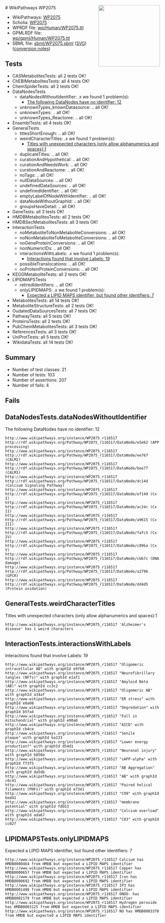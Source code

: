 <img style="float: right; width: 200px" src="../logo.png" />
# WikiPathways WP2075

* WikiPathways: [WP2075](https://identifiers.org/wikipathways:WP2075)
* Scholia: [WP2075](https://scholia.toolforge.org/wikipathways/WP2075)
* WPRDF file: [wp/Human/WP2075.ttl](../wp/Human/WP2075.ttl)
* GPMLRDF file: [wp/gpml/Human/WP2075.ttl](../wp/gpml/Human/WP2075.ttl)
* SBML file: [sbml/WP2075.sbml](../sbml/WP2075.sbml) ([SVG](../sbml/WP2075.svg)) ([conversion notes](../sbml/WP2075.txt))

## Tests
* CASMetabolitesTests: all 2 tests OK!
* ChEBIMetabolitesTests: all 4 tests OK!
* ChemSpiderTests: all 2 tests OK!
* DataNodesTests
    * dataNodesWithoutIdentifier: .x we found 1 problem(s):
        * [The following DataNodes have no identifier: 12](#8792c492)
    * unknownTypes_knownDatasource: .. all OK!
    * unknownTypes: .. all OK!
    * unknownTypes_Reactome: .. all OK!
* EnsemblTests: all 4 tests OK!
* GeneralTests
    * titlesShortEnough: .. all OK!
    * weirdCharacterTitles: .x we found 1 problem(s):
        * [Titles with unexpected characters (only allow alphanumerics and spaces):1](#fda87b3f)
    * duplicateTitles: .. all OK!
    * curationAndHypothetical: .. all OK!
    * curationAndNeedsWork: .. all OK!
    * curationAndReactome: .. all OK!
    * noTags: .. all OK!
    * nullDataSources: .. all OK!
    * undefinedDataSources: .. all OK!
    * undefinedIdentifier: .. all OK!
    * emptyLabelOfNodeWithIdentifier: .. all OK!
    * dataNodeWithoutGraphId: .. all OK!
    * groupsHaveDetail: .. all OK!
* GeneTests: all 3 tests OK!
* HMDBMetabolitesTests: all 2 tests OK!
* HMDBSecMetabolitesTests: all 3 tests OK!
* InteractionTests
    * noMetaboliteToNonMetaboliteConversions: .. all OK!
    * noNonMetaboliteToMetaboliteConversions: .. all OK!
    * noGeneProteinConversions: .. all OK!
    * nonNumericIDs: .. all OK!
    * interactionsWithLabels: .x we found 1 problem(s):
        * [Interactions found that involve Labels: 19](#fe97a8c1)
    * possibleTranslocations: .. all OK!
    * noProteinProteinConversions: .. all OK!
* KEGGMetaboliteTests: all 2 tests OK!
* LIPIDMAPSTests
    * retiredIdentifiers: .. all OK!
    * onlyLIPIDMAPS: .x we found 1 problem(s):
        * [Expected a LIPID MAPS identifier, but found other identifiers: 7](#48cc60be)
* MetabolitesTests: all 14 tests OK!
* MetaboliteStructureTests: all 2 tests OK!
* OudatedDataSourcesTests: all 7 tests OK!
* PathwayTests: all 5 tests OK!
* ProteinsTests: all 2 tests OK!
* PubChemMetabolitesTests: all 3 tests OK!
* ReferencesTests: all 3 tests OK!
* UniProtTests: all 5 tests OK!
* WikidataTests: all 14 tests OK!


## Summary

* Number of test classes: 21
* Number of tests: 103
* Number of assertions: 207
* Number of fails: 4

## Fails

<a name="8792c492" />

## DataNodesTests.dataNodesWithoutIdentifier

The following DataNodes have no identifier: 12
```
http://www.wikipathways.org/instance/WP2075_r116517 http://rdf.wikipathways.org/Pathway/WP2075_r116517/DataNode/e5e62 (APP processing)
http://www.wikipathways.org/instance/WP2075_r116517 http://rdf.wikipathways.org/Pathway/WP2075_r116517/DataNode/ee767 (CALM2)
http://www.wikipathways.org/instance/WP2075_r116517 http://rdf.wikipathways.org/Pathway/WP2075_r116517/DataNode/bee77 (CALM3)
http://www.wikipathways.org/instance/WP2075_r116517 http://rdf.wikipathways.org/Pathway/WP2075_r116517/DataNode/dc14d (Calcium Signaling Pathway)
http://www.wikipathways.org/instance/WP2075_r116517 http://rdf.wikipathways.org/Pathway/WP2075_r116517/DataNode/ef149 (Cx I)
http://www.wikipathways.org/instance/WP2075_r116517 http://rdf.wikipathways.org/Pathway/WP2075_r116517/DataNode/ac24c (Cx II)
http://www.wikipathways.org/instance/WP2075_r116517 http://rdf.wikipathways.org/Pathway/WP2075_r116517/DataNode/a9615 (Cx III)
http://www.wikipathways.org/instance/WP2075_r116517 http://rdf.wikipathways.org/Pathway/WP2075_r116517/DataNode/fafc5 (Cx IV)
http://www.wikipathways.org/instance/WP2075_r116517 http://rdf.wikipathways.org/Pathway/WP2075_r116517/DataNode/c89ba (Cx V)
http://www.wikipathways.org/instance/WP2075_r116517 http://rdf.wikipathways.org/Pathway/WP2075_r116517/DataNode/cbb7c (DNA damage)
http://www.wikipathways.org/instance/WP2075_r116517 http://rdf.wikipathways.org/Pathway/WP2075_r116517/DataNode/a2796 (GPCR)
http://www.wikipathways.org/instance/WP2075_r116517 http://rdf.wikipathways.org/Pathway/WP2075_r116517/DataNode/dd4d5 (Protein oxidation)
```

<a name="fda87b3f" />

## GeneralTests.weirdCharacterTitles

Titles with unexpected characters (only allow alphanumerics and spaces):1
```
http://www.wikipathways.org/instance/WP2075_r116517 'Alzheimer's disease' has 1 weird characters
```

<a name="fe97a8c1" />

## InteractionTests.interactionsWithLabels

Interactions found that involve Labels: 19
```
http://www.wikipathways.org/instance/WP2075_r116517 "Oligomeric intracellular AB" with graphId e9fb0
http://www.wikipathways.org/instance/WP2075_r116517 "Neurofibrillary
tangles (NFTs)" with graphId e1af1
http://www.wikipathways.org/instance/WP2075_r116517 "Amyloid Beta (AB)" with graphId cc3c2
http://www.wikipathways.org/instance/WP2075_r116517 "Oligomeric AB" with graphId a34af
http://www.wikipathways.org/instance/WP2075_r116517 "ER stress" with graphId e8a08
http://www.wikipathways.org/instance/WP2075_r116517 "Degredation" with graphId b5fa4
http://www.wikipathways.org/instance/WP2075_r116517 "Fall in mitochondrial" with graphId e90a0
http://www.wikipathways.org/instance/WP2075_r116517 "AICD" with graphId cb4ce
http://www.wikipathways.org/instance/WP2075_r116517 "Senile
plaque" with graphId ba133
http://www.wikipathways.org/instance/WP2075_r116517 "Lower energy production?" with graphId d54d1
http://www.wikipathways.org/instance/WP2075_r116517 "Neuronal injury" with graphId b850e
http://www.wikipathways.org/instance/WP2075_r116517 "sAPP-alpha" with graphId ff3f5
http://www.wikipathways.org/instance/WP2075_r116517 "AB Aggregation" with graphId da5db
http://www.wikipathways.org/instance/WP2075_r116517 "AB" with graphId c6c41
http://www.wikipathways.org/instance/WP2075_r116517 "Paired helical 
filaments (PHFs)" with graphId e73e1
http://www.wikipathways.org/instance/WP2075_r116517 "C99" with graphId bed41
http://www.wikipathways.org/instance/WP2075_r116517 "membrane potential" with graphId fdb53
http://www.wikipathways.org/instance/WP2075_r116517 "Calcium overload" with graphId ada67
http://www.wikipathways.org/instance/WP2075_r116517 "C83" with graphId cc02f
```

<a name="48cc60be" />

## LIPIDMAPSTests.onlyLIPIDMAPS

Expected a LIPID MAPS identifier, but found other identifiers: 7
```
http://www.wikipathways.org/instance/WP2075_r116517 Calcium has HMDB0000464 from HMDB but expected a LIPID MAPS identifier
http://www.wikipathways.org/instance/WP2075_r116517 Copper has HMDB0000657 from HMDB but expected a LIPID MAPS identifier
http://www.wikipathways.org/instance/WP2075_r116517 Iron has HMDB0000692 from HMDB but expected a LIPID MAPS identifier
http://www.wikipathways.org/instance/WP2075_r116517 IP3 has HMDB0001498 from HMDB but expected a LIPID MAPS identifier
http://www.wikipathways.org/instance/WP2075_r116517 ONOO- has HMDB0002179 from HMDB but expected a LIPID MAPS identifier
http://www.wikipathways.org/instance/WP2075_r116517 Hydrogen peroxide has HMDB0003125 from HMDB but expected a LIPID MAPS identifier
http://www.wikipathways.org/instance/WP2075_r116517 NO has HMDB0003378 from HMDB but expected a LIPID MAPS identifier
```

